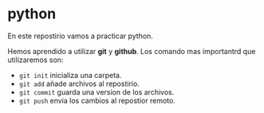 # python

En este repostirio vamos a practicar python.

Hemos aprendido a utilizar **git** y **github**. Los comando mas importantrd que utilizaremos son:

- `git init` inicializa una carpeta.
- `git add` añade archivos al repostirio.
- `git commit` guarda una version de los archivos.
- `git push` envia los cambios al repostior remoto.
